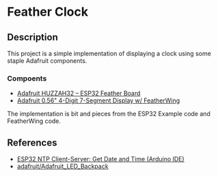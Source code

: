 # Feather Clock

## Description

This project is a simple implementation of displaying a clock using some staple Adafruit components. 

### Compoents 

- [Adafruit HUZZAH32 – ESP32 Feather Board](https://www.adafruit.com/product/3619)
- [Adafruit 0.56" 4-Digit 7-Segment Display w/ FeatherWing](https://www.adafruit.com/product/3109)

The implementation is bit and pieces from the ESP32 Example code and FeatherWing code.

## References

- [ESP32 NTP Client-Server: Get Date and Time (Arduino IDE)](https://randomnerdtutorials.com/esp32-date-time-ntp-client-server-arduino/)
- [adafruit/Adafruit_LED_Backpack](https://github.com/adafruit/Adafruit_LED_Backpack)